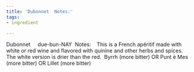 ```yaml
---
title: 'Dubonnet  Notes:'
tags:
- ingredient

---
```

Dubonnet     due-bun-NAY  Notes:     This is a French apéritif made with white or red wine and flavored with quinine and other herbs and spices.  The white version is drier than the red.  Byrrh (more bitter) OR Punt è Mes (more bitter) OR Lillet (more bitter)
